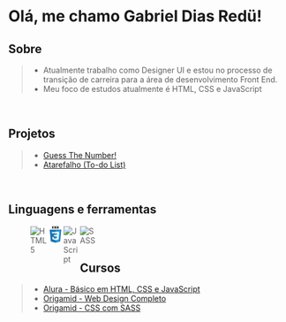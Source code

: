 # Olá, me chamo Gabriel Dias Redü!

## Sobre
>- Atualmente trabalho como Designer UI e estou no processo de transição de carreira para a área de desenvolvimento Front End.
>- Meu foco de estudos atualmente é HTML, CSS e JavaScript

<br>

## Projetos
>- [Guess The Number!](https://github.com/gabrielredu/guess-the-number-js)
>- [Atarefalho (To-do List)](https://github.com/gabrielredu/atarefalho-to-do-list)

<br>

## Linguagens e ferramentas
><img align="left" alt="HTML5" width="30px" src="https://upload.wikimedia.org/wikipedia/commons/thumb/6/61/HTML5_logo_and_wordmark.svg/1200px-HTML5_logo_and_wordmark.svg.png" />
><img align="left" alt="CSS" width="30px" src="https://raw.githubusercontent.com/github/explore/6c6508f34230f0ac0d49e847a326429eefbfc030/topics/css/css.png" />
><img align="left" alt="JavaScript" width="30px" src="https://seeklogo.com/images/J/javascript-js-logo-2949701702-seeklogo.com.png" />
><img align="left" alt="SASS" width="30px" src="https://pressupinc.com/wp-content/uploads/2014/03/sass-logo.png" />

<br><br>

## Cursos
>- [Alura - Básico em HTML, CSS e JavaScript](https://www.alura.com.br/)
>- [Origamid - Web Design Completo](https://www.origamid.com/certificate/17756faa/)
>- [Origamid - CSS com SASS](https://www.origamid.com/certificate/1ac59d57/)